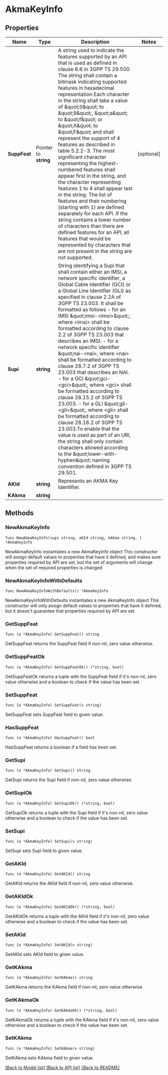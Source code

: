# AkmaKeyInfo

## Properties

Name | Type | Description | Notes
------------ | ------------- | ------------- | -------------
**SuppFeat** | Pointer to **string** | A string used to indicate the features supported by an API that is used as defined in clause  6.6 in 3GPP TS 29.500. The string shall contain a bitmask indicating supported features in  hexadecimal representation Each character in the string shall take a value of \&quot;0\&quot; to \&quot;9\&quot;,  \&quot;a\&quot; to \&quot;f\&quot; or \&quot;A\&quot; to \&quot;F\&quot; and shall represent the support of 4 features as described in  table 5.2.2-3. The most significant character representing the highest-numbered features shall  appear first in the string, and the character representing features 1 to 4 shall appear last  in the string. The list of features and their numbering (starting with 1) are defined  separately for each API. If the string contains a lower number of characters than there are  defined features for an API, all features that would be represented by characters that are not  present in the string are not supported.  | [optional] 
**Supi** | **string** | String identifying a Supi that shall contain either an IMSI, a network specific identifier, a Global Cable Identifier (GCI) or a Global Line Identifier (GLI) as specified in clause  2.2A of 3GPP TS 23.003. It shall be formatted as follows  - for an IMSI \&quot;imsi-&lt;imsi&gt;\&quot;, where &lt;imsi&gt; shall be formatted according to clause 2.2    of 3GPP TS 23.003 that describes an IMSI.  - for a network specific identifier \&quot;nai-&lt;nai&gt;, where &lt;nai&gt; shall be formatted    according to clause 28.7.2 of 3GPP TS 23.003 that describes an NAI.  - for a GCI \&quot;gci-&lt;gci&gt;\&quot;, where &lt;gci&gt; shall be formatted according to clause 28.15.2    of 3GPP TS 23.003.  - for a GLI \&quot;gli-&lt;gli&gt;\&quot;, where &lt;gli&gt; shall be formatted according to clause 28.16.2 of    3GPP TS 23.003.To enable that the value is used as part of an URI, the string shall    only contain characters allowed according to the \&quot;lower-with-hyphen\&quot; naming convention    defined in 3GPP TS 29.501.  | 
**AKId** | **string** | Represents an AKMA Key Identifier. | 
**KAkma** | **string** |  | 

## Methods

### NewAkmaKeyInfo

`func NewAkmaKeyInfo(supi string, aKId string, kAkma string, ) *AkmaKeyInfo`

NewAkmaKeyInfo instantiates a new AkmaKeyInfo object
This constructor will assign default values to properties that have it defined,
and makes sure properties required by API are set, but the set of arguments
will change when the set of required properties is changed

### NewAkmaKeyInfoWithDefaults

`func NewAkmaKeyInfoWithDefaults() *AkmaKeyInfo`

NewAkmaKeyInfoWithDefaults instantiates a new AkmaKeyInfo object
This constructor will only assign default values to properties that have it defined,
but it doesn't guarantee that properties required by API are set

### GetSuppFeat

`func (o *AkmaKeyInfo) GetSuppFeat() string`

GetSuppFeat returns the SuppFeat field if non-nil, zero value otherwise.

### GetSuppFeatOk

`func (o *AkmaKeyInfo) GetSuppFeatOk() (*string, bool)`

GetSuppFeatOk returns a tuple with the SuppFeat field if it's non-nil, zero value otherwise
and a boolean to check if the value has been set.

### SetSuppFeat

`func (o *AkmaKeyInfo) SetSuppFeat(v string)`

SetSuppFeat sets SuppFeat field to given value.

### HasSuppFeat

`func (o *AkmaKeyInfo) HasSuppFeat() bool`

HasSuppFeat returns a boolean if a field has been set.

### GetSupi

`func (o *AkmaKeyInfo) GetSupi() string`

GetSupi returns the Supi field if non-nil, zero value otherwise.

### GetSupiOk

`func (o *AkmaKeyInfo) GetSupiOk() (*string, bool)`

GetSupiOk returns a tuple with the Supi field if it's non-nil, zero value otherwise
and a boolean to check if the value has been set.

### SetSupi

`func (o *AkmaKeyInfo) SetSupi(v string)`

SetSupi sets Supi field to given value.


### GetAKId

`func (o *AkmaKeyInfo) GetAKId() string`

GetAKId returns the AKId field if non-nil, zero value otherwise.

### GetAKIdOk

`func (o *AkmaKeyInfo) GetAKIdOk() (*string, bool)`

GetAKIdOk returns a tuple with the AKId field if it's non-nil, zero value otherwise
and a boolean to check if the value has been set.

### SetAKId

`func (o *AkmaKeyInfo) SetAKId(v string)`

SetAKId sets AKId field to given value.


### GetKAkma

`func (o *AkmaKeyInfo) GetKAkma() string`

GetKAkma returns the KAkma field if non-nil, zero value otherwise.

### GetKAkmaOk

`func (o *AkmaKeyInfo) GetKAkmaOk() (*string, bool)`

GetKAkmaOk returns a tuple with the KAkma field if it's non-nil, zero value otherwise
and a boolean to check if the value has been set.

### SetKAkma

`func (o *AkmaKeyInfo) SetKAkma(v string)`

SetKAkma sets KAkma field to given value.



[[Back to Model list]](../README.md#documentation-for-models) [[Back to API list]](../README.md#documentation-for-api-endpoints) [[Back to README]](../README.md)


